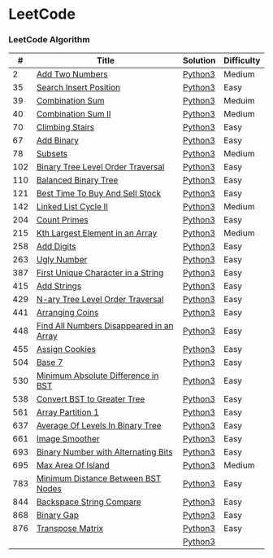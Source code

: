 LeetCode
========

### LeetCode Algorithm

| # | Title | Solution | Difficulty |
|---| ----- | -------- | ---------- |
|2	|[Add Two Numbers](https://leetcode.com/problems/add-two-numbers/)													|[Python3](./algorithms/python/2_add_two_numbers.py)											|Medium|
|35 |[Search Insert Position](https://leetcode.com/problems/search-insert-position/)									|[Python3](./algorithms/python/35_search_insert_position.py)									|Easy|
|39	|[Combination Sum](https://leetcode.com/problems/combination-sum/)													|[Python3](./algorithms/python/39_combination_sum.py)											|Meduim|
|40 |[Combination Sum II](https://leetcode.com/problems/combination-sum-ii/)											|[Python3](./algorithms/python/40_combination_sum_2.py)											|Medium|
|70 |[Climbing Stairs](https://leetcode.com/problems/climbing-stairs/)													|[Python3](./algorithms/python/70_climbing_stairs.py)											|Easy|
|67	|[Add Binary](https://leetcode.com/problems/add-binary/)															|[Python3](./algorithms/python/67_add_binary.py)												|Easy|
|78	|[Subsets](https://leetcode.com/problems/subsets/)																	|[Python3](./algorithms/python/78_subsets.py)													|Medium|
|102|[Binary Tree Level Order Traversal](https://leetcode.com/problems/binary-tree-level-order-traversal/)				|[Python3](./algorithms/python/102_binary_tree_level_order_traversal.py)						|Easy|
|110|[Balanced Binary Tree](https://leetcode.com/problems/balanced-binary-tree)											|[Python3](./algorithms/python/110_balanced_binary_tree.py)										|Easy|
|121|[Best Time To Buy And Sell Stock](https://leetcode.com/problems/best-time-to-buy-and-sell-stock/)					|[Python3](./algorithms/python/121_best_time_to_buy_and_sell_stock.py)							|Easy|
|142|[Linked List Cycle II](https://leetcode.com/problems/linked-list-cycle-ii/)										|[Python3](./algorithms/python/142_linked_list_cycle_2.py)										|Medium|
|204|[Count Primes](https://leetcode.com/problems/count-primes/)														|[Python3](./algorithms/python/204_count_primes.py)												|Easy|
|215|[Kth Largest Element in an Array](https://leetcode.com/problems/kth-largest-element-in-an-array/)					|[Python3](./algorithms/python/215_kth_largest_element_is_an_array.py)							|Medium|
|258|[Add Digits](https://leetcode.com/problems/add-digits/)															|[Python3](./algorithms/python/258_add_digits.py)												|Easy|
|263|[Ugly Number](https://leetcode.com/problems/ugly-number/)															|[Python3](./algorithms/python/263_ugly_number.py)												|Easy|
|387|[First Unique Character in a String](https://leetcode.com/problems/first-unique-character-in-a-string/)			|[Python3](./algorithms/python/387_first_unique_character_in_a_string.py)						|Easy|
|415|[Add Strings](https://leetcode.com/problems/add-strings/)															|[Python3](./algorithms/python/415_add_strings.py)												|Easy|
|429|[N-ary Tree Level Order Traversal](https://leetcode.com/problems/n-ary-tree-level-order-traversal/)				|[Python3](./algorithms/python/429_n-ary_tree_level_order_traversal.py)							|Easy|
|441|[Arranging Coins](https://leetcode.com/problems/arranging-coins/)													|[Python3](./algorithms/python/441_arranging_coins.py)											|Easy|
|448|[Find All Numbers Disappeared in an Array](https://leetcode.com/problems/find-all-numbers-disappeared-in-an-array/)|[Python3](./algorithms/python/448_find_all_numbers_disappeared_in_an_array.p)					|Easy|
|455|[Assign Cookies]( https://leetcode.com/problems/assign-cookies/)													|[Python3](./algorithms/python/455_assign_cookies.py)											|Easy|
|504|[Base 7]( https://leetcode.com/problems/base-7/)																	|[Python3](./algorithms/python/504_base_7.py)													|Easy|
|530|[Minimum Absolute Difference in BST](https://leetcode.com/problems/minimum-absolute-difference-in-bst/)			|[Python3](./algorithms/python/530_minimum_absolute_differenct_in_BST.py)						|Easy|
|538|[Convert BST to Greater Tree](https://leetcode.com/problems/convert-bst-to-greater-tree)							|[Python3](./algorithms/python/538_convert_bst_to_greater_tree.py)								|Easy|
|561|[Array Partition 1](https://leetcode.com/problems/array-partition-i/)												|[Python3](./algorithms/python/561_array_partition_1.py)										|Easy|
|637|[Average Of Levels In Binary Tree](https://leetcode.com/problems/average-of-levels-in-binary-tree/)				|[Python3](./algorithms/python/637_average_of_levels_in_binary_tree.py)							|Easy|
|661|[Image Smoother](https://leetcode.com/problems/image-smoother)														|[Python3](./algorithms/python/661_image_smoother.py)											|Easy|
|693|[Binary Number with Alternating Bits](https://leetcode.com/problems/binary-number-with-alternating-bits)			|[Python3](./algorithms/python/693_binary_number_with_alternating_bits.py)						|Easy|
|695|[Max Area Of Island](https://leetcode.com/problems/max-area-of-island/)											|[Python3](./algorithms/python/695_max_area_of_island.py)										|Medium|
|783|[Minimum Distance Between BST Nodes](https://leetcode.com/problems/minimum-distance-between-bst-nodes/)			|[Python3](./algorithms/python/783_minimum_distance_between_bst_nodes.py)						|Easy|
|844|[Backspace String Compare](https://leetcode.com/problems/backspace-string-compare/)								|[Python3](./algorithms/python/844_backspace_string_compare.py)									|Easy|
|868|[Binary Gap](https://leetcode.com/problems/binary-gap)																|[Python3](./algorithms/python/868_binary_gap.py)												|Easy|
|876|[Transpose Matrix](https://leetcode.com/problems/transpose-matrix/)												|[Python3](./algorithms/python/876_transpose_matrix.py)											|Easy|
||[]()|[Python3](./algorithms/python/)||
